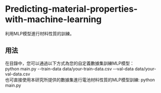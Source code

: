 # Predicting-material-properties-with-machine-learning  
利用MLP模型進行材料性質的訓練。
## 用法  
在目錄中，您可以通過以下方式為您的自定義數據集訓練MLP模型：  
python main.py --train-data data/your-train-data.csv --val-data data/your-val-data.csv  
也可直接使用本研究所提供的數據集進行電池材料性質的MLP模型訓練:
python main.py
